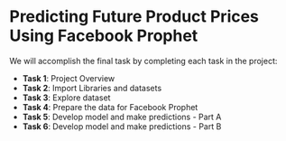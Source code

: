 # Predicting Future Product Prices Using Facebook Prophet

We will accomplish the final task by completing each task in the project:

* <b>Task 1</b>: Project Overview
* <b>Task 2</b>: Import Libraries and datasets
* <b>Task 3</b>: Explore dataset
* <b>Task 4</b>: Prepare the data for Facebook Prophet
* <b>Task 5</b>: Develop model and make predictions - Part A
* <b>Task 6</b>: Develop model and make predictions - Part B
